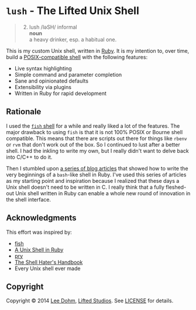# `lush` - The Lifted Unix Shell

> 2) lush /ləSH/ informal<br/>
> **noun**<br/>
> a heavy drinker, esp. a habitual one.

This is my custom Unix shell, written in [Ruby][ruby]. It is my intention to, over time, build a [POSIX-compatible shell][posix] with the following features:

* Live syntax highlighting
* Simple command and parameter completion
* Sane and opinionated defaults
* Extensibility via plugins
* Written in Ruby for rapid development

## Rationale

I used the [`fish` shell][fish] for a while and really liked a lot of the features. The major drawback to using `fish` is that it is not 100% POSIX or Bourne shell compatible. This means that there are scripts out there for things like `rbenv` or `rvm` that don't work out of the box. So I continued to lust after a better shell. I had the inkling to write my own, but I really didn't want to delve back into C/C++ to do it.

Then I stumbled upon [a series of blog articles][shell-in-ruby] that showed how to write the very beginnings of a `bash`-like shell in Ruby. I've used this series of articles as my starting point and inspiration because I realized that these days a Unix shell doesn't need to be written in C. I really think that a fully fleshed-out Unix shell written in Ruby can enable a whole new round of innovation in the shell interface.

## Acknowledgments

This effort was inspired by:

* [fish][fish]
* [A Unix Shell in Ruby][shell-in-ruby]
* [pry][pry]
* [The Shell Hater's Handbook][shell-haters]
* Every Unix shell ever made

## Copyright

Copyright &copy; 2014 [Lee Dohm](http://www.lee-dohm.com), [Lifted Studios](http://www.liftedstudios.com). See [LICENSE](LICENSE.md) for details.

[fish]: http://fishshell.com
[posix]: http://pubs.opengroup.org/onlinepubs/9699919799/utilities/contents.html
[pry]: http://pryrepl.org
[ruby]: http://www.ruby-lang.org
[shell-haters]: https://shellhaters.heroku.com/
[shell-in-ruby]: http://www.jstorimer.com/blogs/workingwithcode/7766107-a-unix-shell-in-ruby
